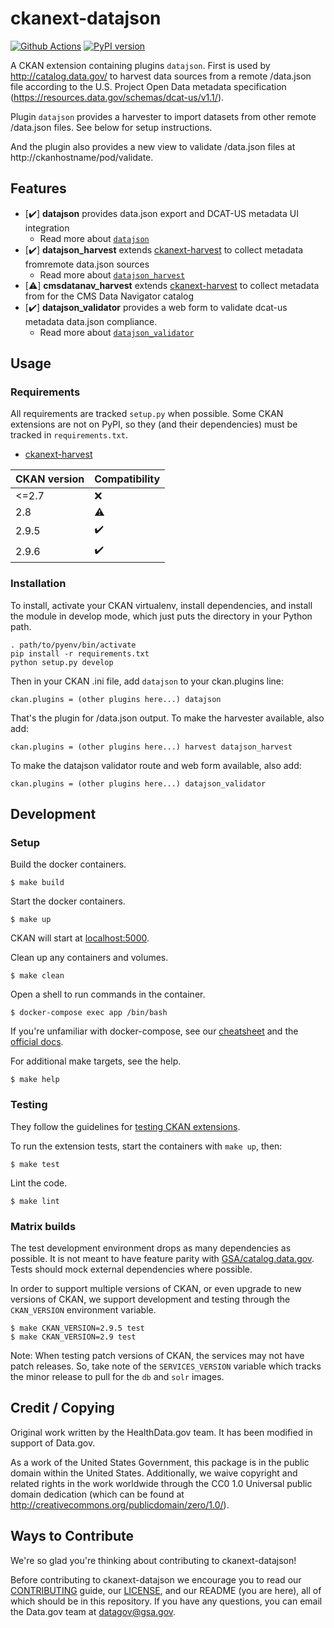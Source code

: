 # ckanext-datajson

[![Github Actions](https://github.com/GSA/ckanext-datajson/actions/workflows/test.yml/badge.svg)](https://github.com/GSA/ckanext-datajson/actions)
[![PyPI version](https://badge.fury.io/py/ckanext-datajson.svg)](https://badge.fury.io/py/ckanext-datajson)

A CKAN extension containing plugins `datajson`.
First is used by http://catalog.data.gov/ to harvest data sources
from a remote /data.json file according to the U.S. Project
Open Data metadata specification (https://resources.data.gov/schemas/dcat-us/v1.1/).

Plugin `datajson` provides a harvester to import datasets from other
remote /data.json files. See below for setup instructions.

And the plugin also provides a new view to validate /data.json files
at http://ckanhostname/pod/validate.


## Features

- [:heavy_check_mark:] **datajson** provides data.json export and DCAT-US metadata UI integration
  - Read more about [`datajson`](docs/datajson.md)
- [:heavy_check_mark:] **datajson_harvest** extends [ckanext-harvest](https://github.com/ckan/ckanext-harvest/)
to collect metadata fromremote data.json sources
  - Read more about [`datajson_harvest`](docs/datajson_harvest.md)
- [:warning:] **cmsdatanav_harvest** extends [ckanext-harvest](https://github.com/ckan/ckanext-harvest/)
to collect metadata from for the CMS Data Navigator catalog
- [:heavy_check_mark:] **datajson_validator** provides a web form to validate dcat-us metadata data.json compliance.
  - Read more about [`datajson_validator`](docs/datajson_validator.md)


## Usage

### Requirements

All requirements are tracked `setup.py` when possible.  Some CKAN extensions are not on PyPI, so they 
(and their dependencies) must be tracked in `requirements.txt`.
- [ckanext-harvest](https://github.com/ckan/ckanext-harvest/)

CKAN version   | Compatibility
-------------- | -------------
<=2.7          | :x:
2.8            | :warning:
2.9.5          | :heavy_check_mark:
2.9.6          | :heavy_check_mark:

### Installation

To install, activate your CKAN virtualenv, install dependencies, and
install the module in develop mode, which just puts the directory in your
Python path.

	. path/to/pyenv/bin/activate
	pip install -r requirements.txt
	python setup.py develop

Then in your CKAN .ini file, add `datajson`
to your ckan.plugins line:

	ckan.plugins = (other plugins here...) datajson

That's the plugin for /data.json output. To make the harvester available,
also add:

	ckan.plugins = (other plugins here...) harvest datajson_harvest
	
To make the datajson validator route and web form available, also add:

	ckan.plugins = (other plugins here...) datajson_validator


## Development

### Setup

Build the docker containers.

    $ make build

Start the docker containers.

    $ make up

CKAN will start at [localhost:5000](http://localhost:5000/).

Clean up any containers and volumes.

    $ make clean

Open a shell to run commands in the container.

    $ docker-compose exec app /bin/bash

If you're unfamiliar with docker-compose, see our
[cheatsheet](https://github.com/GSA/datagov-deploy/wiki/Docker-Best-Practices#cheatsheet)
and the [official docs](https://docs.docker.com/compose/reference/).

For additional make targets, see the help.

    $ make help


### Testing

They follow the guidelines for [testing CKAN
extensions](https://docs.ckan.org/en/2.9/extensions/testing-extensions.html#testing-extensions).

To run the extension tests, start the containers with `make up`, then:

    $ make test

Lint the code.

    $ make lint


### Matrix builds

The test development environment drops as many dependencies as possible. It is
not meant to have feature parity with
[GSA/catalog.data.gov](https://github.com/GSA/catalog.data.gov/). Tests should
mock external dependencies where possible.

In order to support multiple versions of CKAN, or even upgrade to new versions
of CKAN, we support development and testing through the `CKAN_VERSION`
environment variable.

    $ make CKAN_VERSION=2.9.5 test
    $ make CKAN_VERSION=2.9 test
    
Note: When testing patch versions of CKAN, the services may not have patch releases.
So, take note of the `SERVICES_VERSION` variable which tracks the minor release to 
pull for the `db` and `solr` images.


## Credit / Copying

Original work written by the HealthData.gov team. It has been modified in support of Data.gov.

As a work of the United States Government, this package is in the public
domain within the United States. Additionally, we waive copyright and
related rights in the work worldwide through the CC0 1.0 Universal
public domain dedication (which can be found at http://creativecommons.org/publicdomain/zero/1.0/).

## Ways to Contribute
We're so glad you're thinking about contributing to ckanext-datajson!

Before contributing to ckanext-datajson we encourage you to read our
[CONTRIBUTING](CONTRIBUTING.md) guide, our [LICENSE](LICENSE.md), and our README
(you are here), all of which should be in this repository. If you have any
questions, you can email the Data.gov team at
[datagov@gsa.gov](mailto:datagov@gsa.gov).
